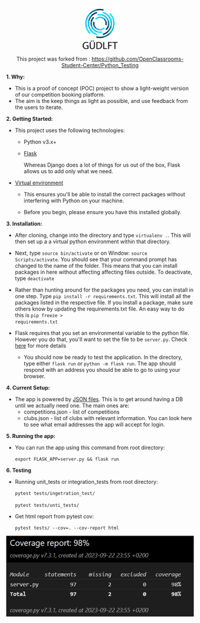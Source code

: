 
<p align='center'> 
        <img src="img.png" width="100"/>
</p>
<p align='center'>
This project was forked from : <a href="https://github.com/OpenClassrooms-Student-Center/Python_Testing">
https://github.com/OpenClassrooms-Student-Center/Python_Testing </a>
</p>



**1. Why:**

- This is a proof of concept (POC) project to show a light-weight version of our competition booking platform. 
- The aim is the keep things as light as possible, and use feedback from the users to iterate.

**2. Getting Started:**

- This project uses the following technologies:

    * Python v3.x+

    * [Flask](https://flask.palletsprojects.com/en/1.1.x/)

        Whereas Django does a lot of things for us out of the box, Flask allows us to add only what we need. 
     

- [Virtual environment](https://virtualenv.pypa.io/en/stable/installation.html)

   * This ensures you'll be able to install the correct packages without interfering with Python on your machine.

   * Before you begin, please ensure you have this installed globally. 


**3. Installation:**

- After cloning, change into the directory and type <code>virtualenv .</code>. This will then set up a a virtual python environment within that directory.

- Next, type <code>source bin/activate</code> or on Window:  <code>source Scripts/activate</code>. You should see that your command prompt has changed to the name of the folder. This means that you can install packages in here without affecting affecting files outside. To deactivate, type <code>deactivate</code>

- Rather than hunting around for the packages you need, you can install in one step. Type <code>pip install -r requirements.txt</code>. This will install all the packages listed in the respective file. If you install a package, make sure others know by updating the requirements.txt file. An easy way to do this is <code>pip freeze > requirements.txt</code>

- Flask requires that you set an environmental variable to the python file. However you do that, you'll want to set the file to be <code>server.py</code>. Check [here](https://flask.palletsprojects.com/en/1.1.x/quickstart/#a-minimal-application) for more details

    - You should now be ready to test the application. In the directory, type either <code>flask run</code> or <code>python -m flask run</code>. The app should respond with an address you should be able to go to using your browser.

**4. Current Setup:**

 - The app is powered by [JSON files](https://www.tutorialspoint.com/json/json_quick_guide.htm). This is to get around having a DB until we actually need one. The main ones are:
   - competitions.json - list of competitions
   - clubs.json - list of clubs with relevant information. You can look here to see what email addresses the app will accept for login.


**5. Running the app:**

   - You can run the app using this command from root directory: 
      
         export FLASK_APP=server.py && flask run
      

**6. Testing**

- Running unit_tests or integration_tests from root directory:
         
      pytest tests/ingetration_test/
  
      pytest tests/unti_tests/ 
      
- Get html report from pytest cov:

      pytest tests/ --cov=. --cov-report html



<p align='center'> 
        <img src="pytest--cov.png"/>
</p>

